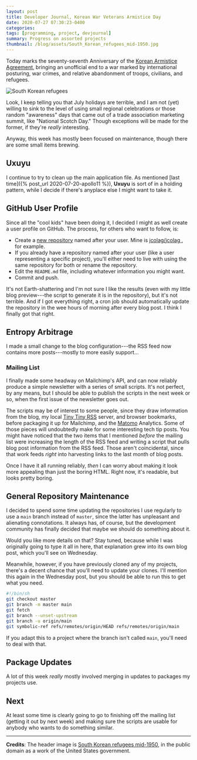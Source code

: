 ```yaml
---
layout: post
title: Developer Journal, Korean War Veterans Armistice Day
date: 2020-07-27 07:30:23-0400
categories:
tags: [programming, project, devjournal]
summary: Progress on assorted projects
thumbnail: /blog/assets/South_Korean_refugees_mid-1950.jpg
---
```


Today marks the seventy-seventh Anniversary of the [Korean Armistice Agreement](https://en.wikipedia.org/wiki/Korean_Armistice_Agreement), bringing an unofficial end to a war marked by international posturing, war crimes, and relative abandonment of troops, civilians, and refugees.

![South Korean refugees](/blog/assets/South_Korean_refugees_mid-1950.jpg "South Korean refugees")

Look, I keep telling you that July holidays are terrible, and I am not (yet) willing to sink to the level of using small regional celebrations or those random "awareness" days that came out of a trade association marketing summit, like "National Scotch Day."  Though exceptions will be made for the former, if they're *really* interesting.

Anyway, this week has mostly been focused on maintenance, though there are some small items brewing.

## Uxuyu

I continue to try to clean up the main application file.  As mentioned [last time]({% post_url 2020-07-20-apollo11 %}), **Uxuyu** is sort of in a holding pattern, while I decide if there's anyplace else I might want to take it.

## GitHub User Profile

Since all the "cool kids" have been doing it, I decided I might as well create a user profile on GitHub.  The process, for others who want to follow, is:

 * Create a [new repository](https://github.com/new) named after your user.  Mine is [jcolag/jcolag <i class="fab fa-github"></i>](https://github.com/jcolag/jcolag), for example.
 * If you already have a repository named after your user (like a user representing a specific project), you'll either need to live with using the same repository for both or rename the repository.
 * Edit the `README.md` file, including whatever information you might want.
 * Commit and push.

It's not Earth-shattering and I'm not sure I like the results (even with my little blog preview---the script to generate it is in the repository), but it's not terrible.  And if I got everything right, a cron job should automatically update the repository in the wee hours of morning after every blog post.  I think I finally got that right.

## Entropy Arbitrage

I made a small change to the blog configuration---the RSS feed now contains more posts---mostly to more easily support...

### Mailing List

I finally made some headway on Mailchimp's API, and can now reliably produce a simple newsletter with a series of small scripts.  It's not perfect, by any means, but I should be able to publish the scripts in the next week or so, when the first issue of the newsletter goes out.

The scripts may be of interest to some people, since they draw information from the blog, my local [Tiny Tiny RSS](https://tt-rss.org/) server, and browser bookmarks, before packaging it up for Mailchimp, and the [Matomo](https://matomo.org/) Analytics.  Some of those pieces will undoubtedly make for some interesting tech tip posts.  You might have noticed that the two items that I mentioned *before* the mailing list were increasing the length of the RSS feed and writing a script that pulls blog post information from the RSS feed.  Those aren't coincidental, since that work feeds *right* into harvesting links to the last month of blog posts.

Once I have it all running reliably, *then* I can worry about making it look more appealing than just the boring HTML.  Right now, it's readable, but looks pretty boring.

## General Repository Maintenance

I decided to spend some time updating the repositories I use regularly to use a `main` branch instead of `master`, since the latter has unpleasant and alienating connotations.  It always has, of course, but the development community has finally decided that maybe we should do something about it.

Would you like more details on that?  Stay tuned, because while I was originally going to type it all in here, that explanation grew into its own blog post, which you'll see on Wednesday.

Meanwhile, however, if you have previously cloned any of my projects, there's a decent chance that you'll need to update your clones.  I'll mention this again in the Wednesday post, but you should be able to run this to get what you need.

```sh
#!/bin/sh
git checkout master
git branch -m master main
git fetch
git branch --unset-upstream
git branch -u origin/main
git symbolic-ref refs/remotes/origin/HEAD refs/remotes/origin/main
```

If you adapt this to a project where the branch isn't called `main`, you'll need to deal with that.

## Package Updates

A lot of this week *really* mostly involved merging in updates to packages my projects use.

## Next

At least some time is clearly going to go to finishing off the mailing list (getting it out by next week) and making sure the scripts are usable for anybody who wants to do something similar.

* * *

**Credits**:  The header image is [South Korean refugees mid-1950](https://commons.wikimedia.org/wiki/File:South_Korean_refugees_mid-1950.jpg), in the public domain as a work of the United States government.
